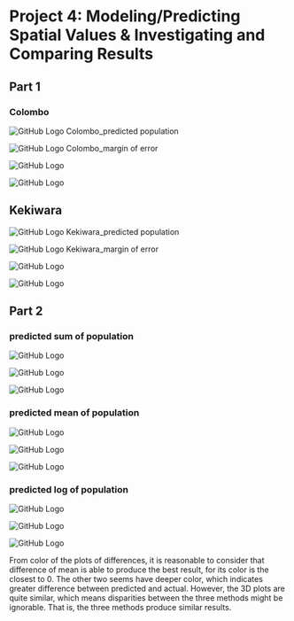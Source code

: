 # Project 4: Modeling/Predicting Spatial Values & Investigating and Comparing Results


## Part 1

### Colombo

![GitHub Logo](colombo_pop.png)
Colombo_predicted population

![GitHub Logo](colombo_diff.png)
Colombo_margin of error

![GitHub Logo](colombo_3d.png)

![GitHub Logo](overlap.png)


## Kekiwara

![GitHub Logo](kekiwara_pop.png)
Kekiwara_predicted population

![GitHub Logo](kekiwara_diff.png)
Kekiwara_margin of error

![GitHub Logo](kekiwara_3d.png)

![GitHub Logo](k_overlap.png)


## Part 2

### predicted sum of population

![GitHub Logo](pop_sums.png)

![GitHub Logo](diff_sums.png)

![GitHub Logo](diff_sums_3d.png)

### predicted mean of population

![GitHub Logo](pop_means.png)

![GitHub Logo](diff_means.png)

![GitHub Logo](diff_means_3d.png)

### predicted log of population

![GitHub Logo](pop_log.png)

![GitHub Logo](diff_log.png)

![GitHub Logo](diff_log_3d.png)

From color of the plots of differences, it is reasonable to consider that difference of mean is able to produce the best result, for its color is the closest to 0. The other two seems have deeper color, which indicates greater difference between predicted and actual. However, the 3D plots are quite similar, which means disparities between the three methods might be ignorable. That is, the three methods produce similar results.
